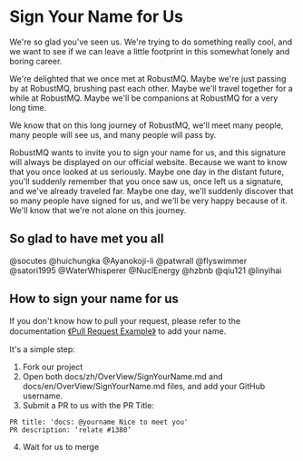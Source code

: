 # Sign Your Name for Us

We're so glad you've seen us. We're trying to do something really cool, and we want to see if we can leave a little footprint in this somewhat lonely and boring career.

We're delighted that we once met at RobustMQ. Maybe we're just passing by at RobustMQ, brushing past each other. Maybe we'll travel together for a while at RobustMQ. Maybe we'll be companions at RobustMQ for a very long time.

We know that on this long journey of RobustMQ, we'll meet many people, many people will see us, and many people will pass by.

RobustMQ wants to invite you to sign your name for us, and this signature will always be displayed on our official website. Because we want to know that you once looked at us seriously. Maybe one day in the distant future, you'll suddenly remember that you once saw us, once left us a signature, and we've already traveled far. Maybe one day, we'll suddenly discover that so many people have signed for us, and we'll be very happy because of it. We'll know that we're not alone on this journey.

## So glad to have met you all
@socutes 
@huichungka 
@Ayanokoji-li 
@patwrall 
@flyswimmer 
@satori1995 
@WaterWhisperer 
@NuclEnergy
@hzbnb
@qiu121
@linyihai

## How to sign your name for us

If you don't know how to pull your request, please refer to the documentation [《Pull Request Example》](../ContributionGuide/Pull-Request-Example.md) to add your name.

It's a simple step:

1. Fork our project
2. Open both docs/zh/OverView/SignYourName.md and docs/en/OverView/SignYourName.md files, and add your GitHub username.
3. Submit a PR to us with the PR Title:

```
PR title: 'docs: @yourname Nice to meet you'
PR description: ‘relate #1380’
```
4. Wait for us to merge
